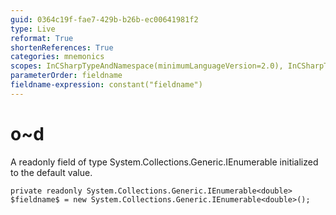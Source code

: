```yaml
---
guid: 0364c19f-fae7-429b-b26b-ec00641981f2
type: Live
reformat: True
shortenReferences: True
categories: mnemonics
scopes: InCSharpTypeAndNamespace(minimumLanguageVersion=2.0), InCSharpTypeMember(minimumLanguageVersion=2.0)
parameterOrder: fieldname
fieldname-expression: constant("fieldname")
---
```


# o~d

A readonly field of type System.Collections.Generic.IEnumerable<double> initialized to the default value.

```
private readonly System.Collections.Generic.IEnumerable<double> $fieldname$ = new System.Collections.Generic.IEnumerable<double>();
```
